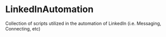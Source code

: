 # LinkedInAutomation
Collection of scripts utilized in the automation of LinkedIn (i.e. Messaging, Connecting, etc)
